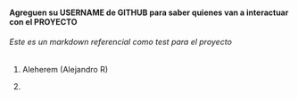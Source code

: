 #### Agreguen su USERNAME de GITHUB para saber quienes van a interactuar con el PROYECTO

###### Este es un markdown referencial como test para el proyecto

1.  Aleherem (Alejandro R)

2. 
